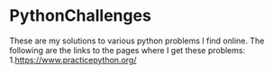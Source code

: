 # PythonChallenges
These are my solutions to various python problems I find online.
The following are the links to the pages where I get these problems:
1.https://www.practicepython.org/
